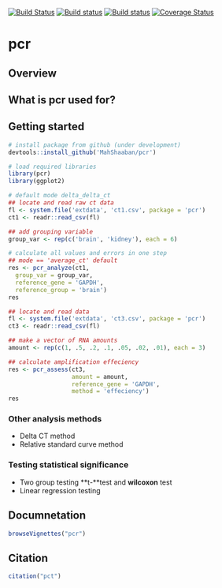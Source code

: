 [![Build Status](https://travis-ci.org/MahShaaban/pcr.svg?branch=master)](https://travis-ci.org/MahShaaban/pcr)
[![Build status](https://ci.appveyor.com/api/projects/status/y9hfiwwc390cce28?svg=true)](https://ci.appveyor.com/project/MahShaaban/pcr)
[![Build status](https://ci.appveyor.com/api/projects/status/y9hfiwwc390cce28/branch/master?svg=true)](https://ci.appveyor.com/project/MahShaaban/pcr/branch/master)
[![Coverage Status](https://img.shields.io/codecov/c/github/MahShaaban/pcr/master.svg)](https://codecov.io/github/MahShaaban/pcr?branch=master)

# pcr  
## Overview  

## What is pcr used for?  

## Getting started  


```r
# install package from github (under development)
devtools::install_github('MahShaaban/pcr')
```
```r
# load required libraries
library(pcr)
library(ggplot2)
```

```r
# default mode delta_delta_ct
## locate and read raw ct data
fl <- system.file('extdata', 'ct1.csv', package = 'pcr')
ct1 <- readr::read_csv(fl)

## add grouping variable
group_var <- rep(c('brain', 'kidney'), each = 6)

# calculate all values and errors in one step
## mode == 'average_ct' default
res <- pcr_analyze(ct1,
  group_var = group_var,
  reference_gene = 'GAPDH',
  reference_group = 'brain')
res
```

```r
## locate and read data
fl <- system.file('extdata', 'ct3.csv', package = 'pcr')
ct3 <- readr::read_csv(fl)

## make a vector of RNA amounts
amount <- rep(c(1, .5, .2, .1, .05, .02, .01), each = 3)

## calculate amplification effeciency
res <- pcr_assess(ct3,
                  amount = amount,
                  reference_gene = 'GAPDH',
                  method = 'effeciency')
res
```
### Other analysis methods  

* Delta CT method  
* Relative standard curve method  

### Testing statistical significance  
* Two group testing **t-**test and **wilcoxon** test  
* Linear regression testing  

## Documnetation  

```r
browseVignettes("pcr")
```  

## Citation  

```r
citation("pct")
```
